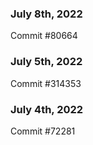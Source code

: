 ### July 8th, 2022

Commit #80664

### July 5th, 2022

Commit #314353


### July 4th, 2022

Commit #72281
